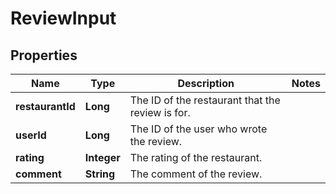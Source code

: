 

# ReviewInput


## Properties

| Name | Type | Description | Notes |
|------------ | ------------- | ------------- | -------------|
|**restaurantId** | **Long** | The ID of the restaurant that the review is for. |  |
|**userId** | **Long** | The ID of the user who wrote the review. |  |
|**rating** | **Integer** | The rating of the restaurant. |  |
|**comment** | **String** | The comment of the review. |  |



